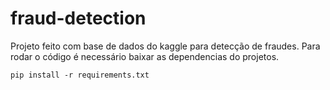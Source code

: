 # fraud-detection
Projeto feito com base de dados do kaggle para detecção de fraudes. Para rodar o código é necessário baixar as dependencias do projetos.

```console
pip install -r requirements.txt
```
